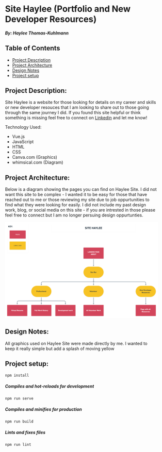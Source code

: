 # Site Haylee (Portfolio and New Developer Resources)
##### By: Haylee Thomas-Kuhlmann 

## Table of Contents  
- [Project Description](#project-description)  
- [Project Architecture](#project-architecture)
- [Design Notes](#design-notes) 
- [Project setup](#project-setup) 

## Project Description:

Site Haylee is a website for those looking for details on my career and skills or new developer resouces that I am looking to share out to those going through the same journey I did. If you found this site helpful or think something is missing feel free to connect on [Linkedin](https://www.linkedin.com/in/hayleetk/) and let me know! 

Technology Used:
- Vue.js
- JavaScript
- HTML
- CSS
- Canva.com (Graphics)
- whimsical.com (Diagram)


## Project Architecture:

Below is a diagram showing the pages you can find on Haylee Site. I did not want this site to be complex - I wanted it to be easy for those that have reached out to me or those reviewing my site due to job oppurtunities to find what they were looking for easily. I did not include my past design work, blog, or social media on this site - if you are intrested in those please feel free to connect but I am no longer persuing design oppurtunties.

![This is an image](public/site_haylee_pages.png)


## Design Notes:

All graphics used on Haylee Site were made directly by me. I wanted to keep it really simple but add a splash of moving yellow


## Project setup:
```
npm install
```

##### Compiles and hot-reloads for development
```
npm run serve
```

##### Compiles and minifies for production
```
npm run build
```

##### Lints and fixes files
```
npm run lint
```

